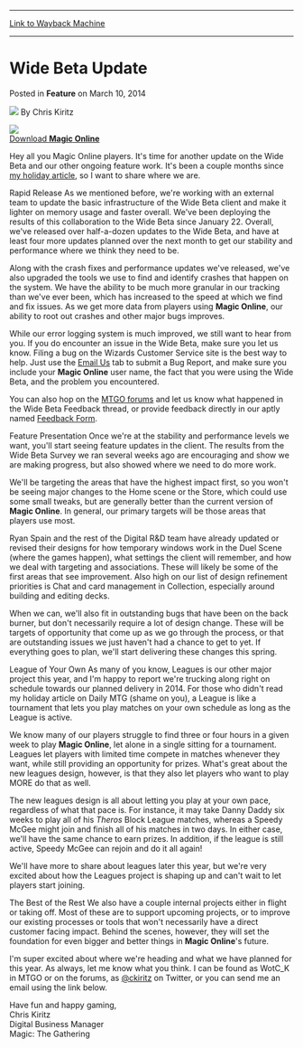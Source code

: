 
---
[Link to Wayback Machine](https://web.archive.org/web/20211019213711/https://magic.wizards.com/en/articles/archive/feature/wide-beta-update-2014-03-10)

[_metadata_:author]:- "Chris Kiritz"
[_metadata_:description]:- "Download Magic Online  Hey all you Magic Online players. It's time for another update on the Wide Beta and our other ongoing feature work. It's been a couple months since my holiday article, so I want to share where we are. Rapid Release As we mentioned before, we're working with an external team to update the basic infrastructure of the Wide Beta client and make it lighter on"
[_metadata_:generator]:- "Drupal 7 (http://drupal.org)"
[_metadata_:publish_date]:- "2014-03-10"
[_metadata_:title]:- "Wide Beta Update"
[_metadata_:wayback_capture_timestamp]:- "2021-10-19 21:37:11+00:00"
[_metadata_:wayback_raw_url]:- "https://web.archive.org/web/20211019213711id_/https://magic.wizards.com/en/articles/archive/feature/wide-beta-update-2014-03-10"
[_metadata_:wayback_url]:- "https://magic.wizards.com/en/articles/archive/feature/wide-beta-update-2014-03-10"
---


Wide Beta Update
================



 Posted in **Feature**
 on March 10, 2014 






![](https://media.magic.wizards.com/styles/auth_small/public/images/hero/wizardslogo_thumb.jpg)
By Chris Kiritz












![](https://media.magic.wizards.com/image_legacy_migration/mtg/images/digital/magiconline/logo_bng_transparent_250.png)  
 [Download ******Magic**  Online****](https://accounts.onlinegaming.wizards.com/)


Hey all you Magic Online players. It's time for another update on the Wide Beta and our other ongoing feature work. It's been a couple months since [my holiday article](/en/articles/archive/making-magic/seeing-future-2013-12-18), so I want to share where we are. 


Rapid Release 
As we mentioned before, we're working with an external team to update the basic infrastructure of the Wide Beta client and make it lighter on memory usage and faster overall. We've been deploying the results of this collaboration to the Wide Beta since January 22. Overall, we've released over half-a-dozen updates to the Wide Beta, and have at least four more updates planned over the next month to get our stability and performance where we think they need to be. 


Along with the crash fixes and performance updates we've released, we've also upgraded the tools we use to find and identify crashes that happen on the system. We have the ability to be much more granular in our tracking than we've ever been, which has increased to the speed at which we find and fix issues. As we get more data from players using **Magic Online**, our ability to root out crashes and other major bugs improves. 


While our error logging system is much improved, we still want to hear from you. If you do encounter an issue in the Wide Beta, make sure you let us know. Filing a bug on the Wizards Customer Service site is the best way to help. Just use the [Email Us](http://wizards.custhelp.com/app/ask) tab to submit a Bug Report, and make sure you include your **Magic Online** user name, the fact that you were using the Wide Beta, and the problem you encountered. 


You can also hop on the [MTGO forums](http://community.wizards.com/forums/102401) and let us know what happened in the Wide Beta Feedback thread, or provide feedback directly in our aptly named [Feedback Form](http://www.surveygizmo.com/s3/1028055/Magic-Online-Wide-Beta-Feedback-Form). 


Feature Presentation 
Once we're at the stability and performance levels we want, you'll start seeing feature updates in the client. The results from the Wide Beta Survey we ran several weeks ago are encouraging and show we are making progress, but also showed where we need to do more work. 


We'll be targeting the areas that have the highest impact first, so you won't be seeing major changes to the Home scene or the Store, which could use some small tweaks, but are generally better than the current version of **Magic Online**. In general, our primary targets will be those areas that players use most. 


Ryan Spain and the rest of the Digital R&D team have already updated or revised their designs for how temporary windows work in the Duel Scene (where the games happen), what settings the client will remember, and how we deal with targeting and associations. These will likely be some of the first areas that see improvement. Also high on our list of design refinement priorities is Chat and card management in Collection, especially around building and editing decks. 


When we can, we'll also fit in outstanding bugs that have been on the back burner, but don't necessarily require a lot of design change. These will be targets of opportunity that come up as we go through the process, or that are outstanding issues we just haven't had a chance to get to yet. If everything goes to plan, we'll start delivering these changes this spring. 


League of Your Own 
As many of you know, Leagues is our other major project this year, and I'm happy to report we're trucking along right on schedule towards our planned delivery in 2014. For those who didn't read my holiday article on Daily MTG (shame on you), a League is like a tournament that lets you play matches on your own schedule as long as the League is active. 


We know many of our players struggle to find three or four hours in a given week to play **Magic Online**, let alone in a single sitting for a tournament. Leagues let players with limited time compete in matches whenever they want, while still providing an opportunity for prizes. What's great about the new leagues design, however, is that they also let players who want to play MORE do that as well. 


The new leagues design is all about letting you play at your own pace, regardless of what that pace is. For instance, it may take Danny Daddy six weeks to play all of his *Theros*  Block League matches, whereas a Speedy McGee might join and finish all of his matches in two days. In either case, we'll have the same chance to earn prizes. In addition, if the league is still active, Speedy McGee can rejoin and do it all again! 


We'll have more to share about leagues later this year, but we're very excited about how the Leagues project is shaping up and can't wait to let players start joining. 


The Best of the Rest 
We also have a couple internal projects either in flight or taking off. Most of these are to support upcoming projects, or to improve our existing processes or tools that won't necessarily have a direct customer facing impact. Behind the scenes, however, they will set the foundation for even bigger and better things in **Magic Online**'s future. 


I'm super excited about where we're heading and what we have planned for this year. As always, let me know what you think. I can be found as WotC\_K in MTGO or on the forums, as [@ckiritz](http://www.twitter.com/ckiritz)  on Twitter, or you can send me an email using the link below. 


Have fun and happy gaming,  
 Chris Kiritz  
 Digital Business Manager  
 Magic: The Gathering 














